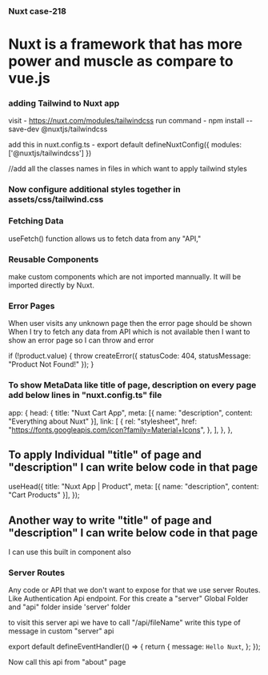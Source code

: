 ### Nuxt case-218

# Nuxt is a framework that has more power and muscle as compare to vue.js

### adding Tailwind to Nuxt app

visit - https://nuxt.com/modules/tailwindcss
run command - npm install --save-dev @nuxtjs/tailwindcss

add this in nuxt.config.ts -
export default defineNuxtConfig({
modules: ['@nuxtjs/tailwindcss']
})

//add all the classes names in files in which want to apply tailwind styles

### Now configure additional styles together in assets/css/tailwind.css

### Fetching Data

useFetch() function allows us to fetch data from any "API,"

### Reusable Components

make custom components which are not imported mannually. It will be imported directly by Nuxt.

### Error Pages

When user visits any unknown page then the error page should be shown
When I try to fetch any data from API which is not available then I want to show an error page so I can throw and error

if (!product.value) {
throw createError({ statusCode: 404, statusMessage: "Product Not Found!" });
}

### To show MetaData like title of page, description on every page add below lines in "nuxt.config.ts" file

app: {
head: {
title: "Nuxt Cart App",
meta: [{ name: "description", content: "Everything about Nuxt" }],
link: [
{
rel: "stylesheet",
href: "https://fonts.googleapis.com/icon?family=Material+Icons",
},
],
},
},

## To apply Individual "title" of page and "description" I can write below code in that page

useHead({
title: "Nuxt App | Product",
meta: [{ name: "description", content: "Cart Products" }],
});

## Another way to write "title" of page and "description" I can write below code in that page

I can use this built in component also

<Head>
    <Title>Nuxt App | {{ product.title }}</Title>
    <Meta name="description" :content="product.description" />
</Head>

### Server Routes

Any code or API that we don't want to expose for that we use server Routes. Like Authentication Api endpoint. For this create a "server" Global Folder and "api" folder inside 'server' folder

to visit this server api we have to call "/api/fileName"
write this type of message in custom "server" api

export default defineEventHandler(() => {
return {
message: `Hello Nuxt`,
};
});

Now call this api from "about" page
